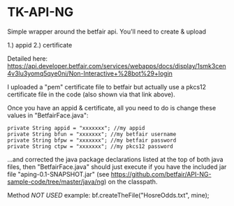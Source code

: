 TK-API-NG
=========

Simple wrapper around the betfair api. You'll need to create & upload

1.) appid 
2.) certificate 

Detailed here:
  https://api.developer.betfair.com/services/webapps/docs/display/1smk3cen4v3lu3yomq5qye0ni/Non-Interactive+%28bot%29+login

I uploaded a "pem" certificate file to betfair but actually use a pkcs12 certificate file in the code (also shown via that link above).

Once you have an appid & certificate, all you need to do is change these values in "BetfairFace.java":

	private String appid = "xxxxxxx"; //my appid
	private String bfun = "xxxxxxx"; //my betfair username
	private String bfpw = "xxxxxxx"; //my betfair password
	private String ctpw = "xxxxxxx"; //my pkcs12 password

...and corrected the java package declarations listed at the top of both java files, then "BetfairFace.java" should just execute if you have the included jar file "aping-0.1-SNAPSHOT.jar" (see https://github.com/betfair/API-NG-sample-code/tree/master/java/ng) on the classpath.

Method *NOT USED* example: bf.createTheFile("HosreOdds.txt", mine);
